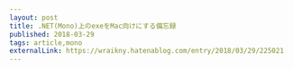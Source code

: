 ```yaml
---
layout: post
title: .NET(Mono)上のexeをMac向けにする備忘録
published: 2018-03-29
tags: article,mono
externalLink: https://wraikny.hatenablog.com/entry/2018/03/29/225021
---
```


